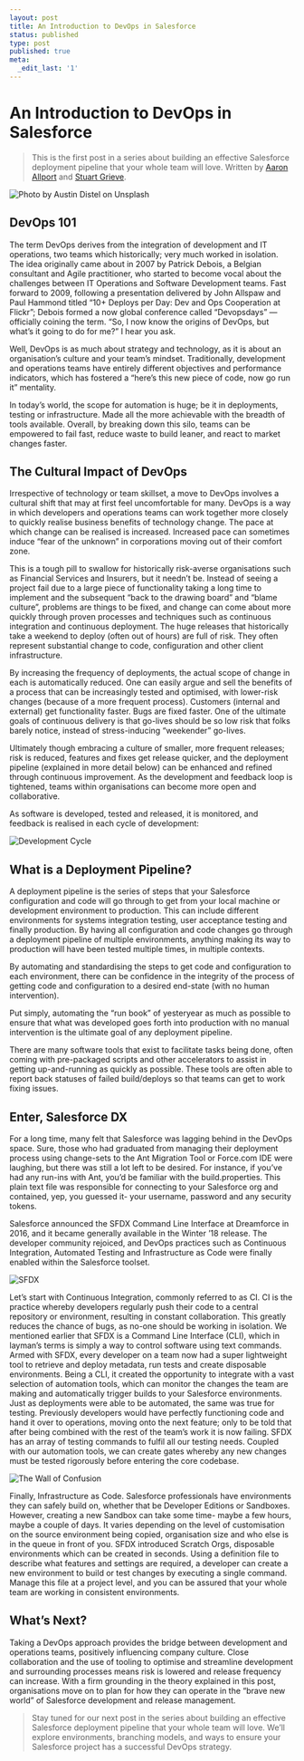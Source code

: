 ```yaml
---
layout: post
title: An Introduction to DevOps in Salesforce
status: published
type: post
published: true
meta:
  _edit_last: '1'
---
```


# An Introduction to DevOps in Salesforce

> This is the first post in a series about building an effective Salesforce deployment pipeline that your whole team will love. Written by [Aaron Allport](https://linkedin.com/in/aaronallport/) and [Stuart Grieve](https://linkedin.com/in/stuart-grieve/).

![Photo by Austin Distel on Unsplash](/images/devops-101.jpeg "Photo by Austin Distel on Unsplash")

## DevOps 101

The term DevOps derives from the integration of development and IT operations, two teams which historically; very much worked in isolation. The idea originally came about in 2007 by Patrick Debois, a Belgian consultant and Agile practitioner, who started to become vocal about the challenges between IT Operations and Software Development teams. Fast forward to 2009, following a presentation delivered by John Allspaw and Paul Hammond titled “10+ Deploys per Day: Dev and Ops Cooperation at Flickr”; Debois formed a now global conference called “Devopsdays” — officially coining the term. “So, I now know the origins of DevOps, but what’s it going to do for me?” I hear you ask.

Well, DevOps is as much about strategy and technology, as it is about an organisation’s culture and your team’s mindset. Traditionally, development and operations teams have entirely different objectives and performance indicators, which has fostered a “here’s this new piece of code, now go run it” mentality.

In today’s world, the scope for automation is huge; be it in deployments, testing or infrastructure. Made all the more achievable with the breadth of tools available. Overall, by breaking down this silo, teams can be empowered to fail fast, reduce waste to build leaner, and react to market changes faster.

## The Cultural Impact of DevOps

Irrespective of technology or team skillset, a move to DevOps involves a cultural shift that may at first feel uncomfortable for many. DevOps is a way in which developers and operations teams can work together more closely to quickly realise business benefits of technology change. The pace at which change can be realised is increased. Increased pace can sometimes induce “fear of the unknown” in corporations moving out of their comfort zone.

This is a tough pill to swallow for historically risk-averse organisations such as Financial Services and Insurers, but it needn’t be. Instead of seeing a project fail due to a large piece of functionality taking a long time to implement and the subsequent “back to the drawing board” and “blame culture”, problems are things to be fixed, and change can come about more quickly through proven processes and techniques such as continuous integration and continuous deployment. The huge releases that historically take a weekend to deploy (often out of hours) are full of risk. They often represent substantial change to code, configuration and other client infrastructure.

By increasing the frequency of deployments, the actual scope of change in each is automatically reduced. One can easily argue and sell the benefits of a process that can be increasingly tested and optimised, with lower-risk changes (because of a more frequent process). Customers (internal and external) get functionality faster. Bugs are fixed faster. One of the ultimate goals of continuous delivery is that go-lives should be so low risk that folks barely notice, instead of stress-inducing “weekender” go-lives.

Ultimately though embracing a culture of smaller, more frequent releases; risk is reduced, features and fixes get release quicker, and the deployment pipeline (explained in more detail below) can be enhanced and refined through continuous improvement. As the development and feedback loop is tightened, teams within organisations can become more open and collaborative.

As software is developed, tested and released, it is monitored, and feedback is realised in each cycle of development:

![Development Cycle](/images/devops-cycle.png "Development Cycle")

## What is a Deployment Pipeline?

A deployment pipeline is the series of steps that your Salesforce configuration and code will go through to get from your local machine or development environment to production. This can include different environments for systems integration testing, user acceptance testing and finally production. By having all configuration and code changes go through a deployment pipeline of multiple environments, anything making its way to production will have been tested multiple times, in multiple contexts.

By automating and standardising the steps to get code and configuration to each environment, there can be confidence in the integrity of the process of getting code and configuration to a desired end-state (with no human intervention).

Put simply, automating the “run book” of yesteryear as much as possible to ensure that what was developed goes forth into production with no manual intervention is the ultimate goal of any deployment pipeline.

There are many software tools that exist to facilitate tasks being done, often coming with pre-packaged scripts and other accelerators to assist in getting up-and-running as quickly as possible. These tools are often able to report back statuses of failed build/deploys so that teams can get to work fixing issues.

## Enter, Salesforce DX

For a long time, many felt that Salesforce was lagging behind in the DevOps space. Sure, those who had graduated from managing their deployment process using change-sets to the Ant Migration Tool or Force.com IDE were laughing, but there was still a lot left to be desired. For instance, if you’ve had any run-ins with Ant, you’d be familiar with the build.properties. This plain text file was responsible for connecting to your Salesforce org and contained, yep, you guessed it- your username, password and any security tokens.

Salesforce announced the SFDX Command Line Interface at Dreamforce in 2016, and it became generally available in the Winter ’18 release. The developer community rejoiced, and DevOps practices such as Continuous Integration, Automated Testing and Infrastructure as Code were finally enabled within the Salesforce toolset.

![SFDX](/images/sfdx.jpeg "SFDX")

Let’s start with Continuous Integration, commonly referred to as CI. CI is the practice whereby developers regularly push their code to a central repository or environment, resulting in constant collaboration. This greatly reduces the chance of bugs, as no-one should be working in isolation. We mentioned earlier that SFDX is a Command Line Interface (CLI), which in layman’s terms is simply a way to control software using text commands. Armed with SFDX, every developer on a team now had a super lightweight tool to retrieve and deploy metadata, run tests and create disposable environments. Being a CLI, it created the opportunity to integrate with a vast selection of automation tools, which can monitor the changes the team are making and automatically trigger builds to your Salesforce environments.
Just as deployments were able to be automated, the same was true for testing. Previously developers would have perfectly functioning code and hand it over to operations, moving onto the next feature; only to be told that after being combined with the rest of the team’s work it is now failing. SFDX has an array of testing commands to fulfil all our testing needs. Coupled with our automation tools, we can create gates whereby any new changes must be tested rigorously before entering the core codebase.

![The Wall of Confusion](/images/wall-of-confusion.png "The Wall of Confusion")

Finally, Infrastructure as Code. Salesforce professionals have environments they can safely build on, whether that be Developer Editions or Sandboxes. However, creating a new Sandbox can take some time- maybe a few hours, maybe a couple of days. It varies depending on the level of customisation on the source environment being copied, organisation size and who else is in the queue in front of you. SFDX introduced Scratch Orgs, disposable environments which can be created in seconds. Using a definition file to describe what features and settings are required, a developer can create a new environment to build or test changes by executing a single command. Manage this file at a project level, and you can be assured that your whole team are working in consistent environments.

## What’s Next?

Taking a DevOps approach provides the bridge between development and operations teams, positively influencing company culture. Close collaboration and the use of tooling to optimise and streamline development and surrounding processes means risk is lowered and release frequency can increase. With a firm grounding in the theory explained in this post, organisations move on to plan for how they can operate in the “brave new world” of Salesforce development and release management.

> Stay tuned for our next post in the series about building an effective Salesforce deployment pipeline that your whole team will love. We’ll explore environments, branching models, and ways to ensure your Salesforce project has a successful DevOps strategy.